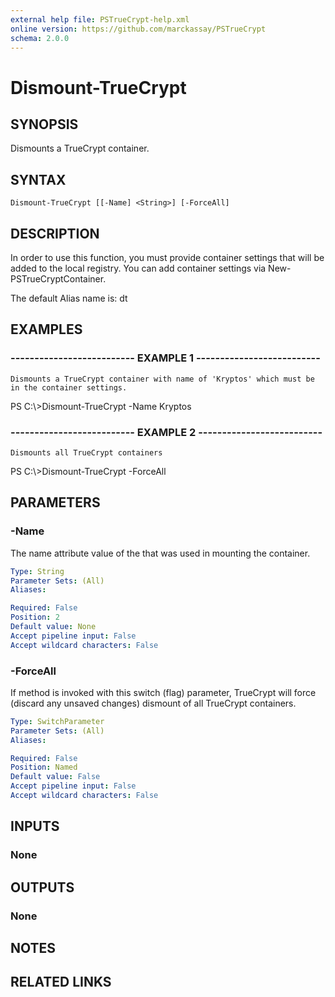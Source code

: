 ```yaml
---
external help file: PSTrueCrypt-help.xml
online version: https://github.com/marckassay/PSTrueCrypt
schema: 2.0.0
---
```


# Dismount-TrueCrypt

## SYNOPSIS
Dismounts a TrueCrypt container.

## SYNTAX

```
Dismount-TrueCrypt [[-Name] <String>] [-ForceAll]
```

## DESCRIPTION
In order to use this function, you must provide container settings that will be added to the local registry. 
You can add container  settings via New-PSTrueCryptContainer.

The default Alias name is: dt

## EXAMPLES

### -------------------------- EXAMPLE 1 --------------------------
```
Dismounts a TrueCrypt container with name of 'Kryptos' which must be in the container settings.
```

PS C:\\\>Dismount-TrueCrypt -Name Kryptos

### -------------------------- EXAMPLE 2 --------------------------
```
Dismounts all TrueCrypt containers
```

PS C:\\\>Dismount-TrueCrypt -ForceAll

## PARAMETERS

### -Name
The name attribute value of the that was used in mounting the container.

```yaml
Type: String
Parameter Sets: (All)
Aliases: 

Required: False
Position: 2
Default value: None
Accept pipeline input: False
Accept wildcard characters: False
```

### -ForceAll
If method is invoked with this switch (flag) parameter, TrueCrypt will force (discard any unsaved changes) dismount of all TrueCrypt containers.

```yaml
Type: SwitchParameter
Parameter Sets: (All)
Aliases: 

Required: False
Position: Named
Default value: False
Accept pipeline input: False
Accept wildcard characters: False
```

## INPUTS

### None

## OUTPUTS

### None

## NOTES

## RELATED LINKS

